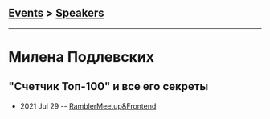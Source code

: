 ## [Events](../README.md) > [Speakers](../speakers.md)
---

# Милена Подлевских

## &quot;Счетчик Топ-100&quot; и все его секреты
- 2021 Jul 29 -- [RamblerMeetup&amp;Frontend](https://www.youtube.com/watch?v=_y4GyeB-YUQ&t=209s)    
